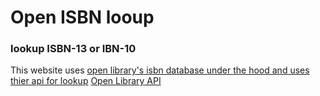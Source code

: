 # Open ISBN looup
### lookup ISBN-13 or IBN-10
This website uses [open library's isbn database under the hood and uses thier api for lookup](https://openlibrary.org/)
[Open Library API](https://openlibrary.org/developers/api)